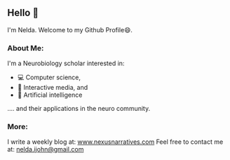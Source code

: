 ## Hello 🌚

I'm Nelda. Welcome to my Github Profile😄. 

### About Me:
I'm a Neurobiology scholar interested in: 
- 💻 Computer science, 
- 🦾 Interactive media, and 
- 🤖 Artificial intelligence 

<p> .... and their applications in the neuro community.</p>

### More:
I write a weekly blog at: <a href="neldiaries.com" target = "_blank"> www.nexusnarratives.com</a>
Feel free to contact me at: <a href="nelda.ijohn@gmail.com" target = "_blank"> nelda.ijohn@gmail.com</a>

